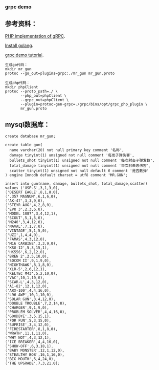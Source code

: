 ### grpc demo

## 参考资料：

[PHP implementation of gRPC](https://github.com/grpc/grpc/tree/master/src/php "PHP implementation of gRPC").

[Install golang](https://www.jianshu.com/p/85e98e9b003d "Install golang").

[grpc demo tutorial](https://www.jianshu.com/p/74b6080c3c5f "grpc demo tutorial").

    生成go代码：
    mkdir mr_gun
    protoc --go_out=plugins=grpc:./mr_gun mr_gun.proto

    生成php代码：
    mkdir phpClient
    protoc --proto_path=./ \
           --php_out=phpClient \
           --grpc_out=phpClient \
           --plugin=protoc-gen-grpc=./grpc/bins/opt/grpc_php_plugin \
           mr_gun.proto

## mysql数据库：

    create database mr_gun;

    create table gun(
      name varchar(20) not null primary key comment '名称',
      damage tinyint(1) unsigned not null comment '每发子弹伤害',
      bullets_shot tinyint(1) unsigned not null comment '每次射击子弹发数',
      total_damage tinyint(1) unsigned not null comment '每次射击总伤害',
      scatter tinyint(1) unsigned not null default 0 comment '是否散弹'
    ) engine Innodb default charset = utf8 comment 'MR.GUN';

    insert into gun(name, damage, bullets_shot, total_damage,scatter) values ('USP-S',3,1,3,0),
    ('DESERT EAGLE',8,1,8,0),
    ('.357 MAGNUM',6,1,6,0),
    ('AK-47',3,3,9,0),
    ('STEYR AUG',4,2,8,0),
    ('EVO 3',2,3,6,0),
    ('MODEL 1887',3,4,12,1),
    ('SCOUT',5,1,5,0),
    ('M240',3,4,12,0),
    ('NAVAL',7,1,7,0),
    ('VINTAGE',5,1,5,0),
    ('UZI',1,4,4,0),
    ('FAMAS',4,3,12,0),
    ('M16 CARBINE',3,3,9,0),
    ('KSG-12',5,3,15,1),
    ('HK556',6,2,12,0),
    ('BREN 2',2,5,10,0),
    ('SOCOM II',9,1,9,0),
    ('NIGHTHAWK',8,1,8,0),
    ('XLR-5',2,6,12,1),
    ('KELTEC M43',5,2,10,0),
    ('VAC',10,1,10,0),
    ('SCAR-L',4,3,12,0),
    ('A1-82',12,1,12,0),
    ('ARX-100',4,4,16,0),
    ('L96 AWP',10,1,10,0),
    ('SOLAR GUN',3,4,12,0),
    ('DOUBLE TROUBLE',7,2,14,0),
    ('CHARGER',9,1,9,0),
    ('PROBLEM SOLVER',4,4,16,0),
    ('GOODBYE',3,5,15,1),
    ('FOR FUN',5,3,15,0),
    ('SUPRISE',3,4,12,0),
    ('FIRESTARTER',8,1,8,0),
    ('WRATH',11,1,11,0),
    ('WHY NOT',4,3,12,1),
    ('ICE BREAKER',4,4,16,0),
    ('SHOW-OFF',6,3,18,1),
    ('BABY MONSTER',12,1,12,0),
    ('STEALTHY BOB',16,1,16,0),
    ('BIG MOUTH',6,4,24,0),
    ('THE UPGRADE',7,3,21,0);